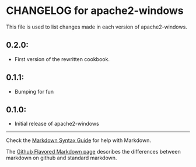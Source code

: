 # CHANGELOG for apache2-windows

This file is used to list changes made in each version of apache2-windows.

## 0.2.0:

* First version of the rewritten cookbook.

## 0.1.1:

* Bumping for fun

## 0.1.0:

* Initial release of apache2-windows

- - -
Check the [Markdown Syntax Guide](http://daringfireball.net/projects/markdown/syntax) for help with Markdown.

The [Github Flavored Markdown page](http://github.github.com/github-flavored-markdown/) describes the differences between markdown on github and standard markdown.

